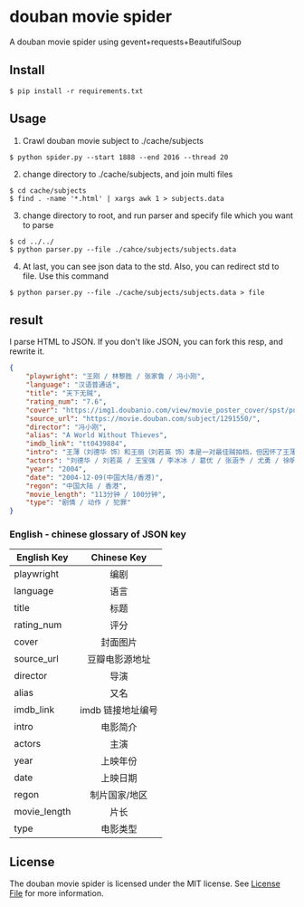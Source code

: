 # douban movie spider
A douban movie spider using gevent+requests+BeautifulSoup

## Install
```
$ pip install -r requirements.txt
```

## Usage
1. Crawl douban movie subject to ./cache/subjects
```
$ python spider.py --start 1888 --end 2016 --thread 20
```
2. change directory to ./cache/subjects, and join multi files
```
$ cd cache/subjects
$ find . -name '*.html' | xargs awk 1 > subjects.data
```
3. change directory to root, and run parser and specify file which you want to parse
```
$ cd ../../
$ python parser.py --file ./cahce/subjects/subjects.data
```
4. At last, you can see json data to the std. Also, you can redirect std to file. Use this command
```
$ python parser.py --file ./cache/subjects/subjects.data > file
```


## result
I parse HTML to JSON. If you don't like JSON, you can fork this resp, and rewrite it.
```json
{
    "playwright": "王刚 / 林黎胜 / 张家鲁 / 冯小刚",
    "language": "汉语普通话",
    "title": "天下无贼",
    "rating_num": "7.6",
    "cover": "https://img1.doubanio.com/view/movie_poster_cover/spst/public/p1910825177.jpg",
    "source_url": "https://movie.douban.com/subject/1291550/",
    "director": "冯小刚",
    "alias": "A World Without Thieves",
    "imdb_link": "tt0439884",
    "intro": "王薄（刘德华 饰）和王丽（刘若英 饰）本是一对最佳贼拍档，但因怀了王薄的孩子，王丽决定收手赎罪，两人产生分歧。在火车站遇到刚刚从城市里挣了一笔钱准备回老家用它盖房子娶媳妇的农村娃子傻根（王宝强 饰）后，王丽被他的单纯打动，决定暗中保护不使他的辛苦钱失窃，王薄却寻思找合适机会下手，但 最终因为“夫妻情深”归入了王丽的阵营。 不料傻根的钱早被以黎叔（葛优 饰）为头目的另一著名扒窃团伙盯上，于是一系列围绕傻根书包里的钞票、在王薄、王丽和黎叔团伙之间展开的强强斗争上演。",
    "actors": "刘德华 / 刘若英 / 王宝强 / 李冰冰 / 葛优 / 张涵予 / 尤勇 / 徐帆 / 傅彪 / 范伟 / 冯远征 / 林家栋",
    "year": "2004",
    "date": "2004-12-09(中国大陆/香港)",
    "regon": "中国大陆 / 香港",
    "movie_length": "113分钟 / 100分钟",
    "type": "剧情 / 动作 / 犯罪"
}
```

### English - chinese glossary of JSON key
| English Key        | Chinese Key           |
| -------------------|:---------------------:|
| playwright         | 编剧                  |
| language           | 语言                  |
| title              | 标题                  |
| rating_num         | 评分                  |
| cover              | 封面图片              |
| source_url         | 豆瓣电影源地址        |
| director           | 导演                  |
| alias              | 又名                  |
| imdb_link          | imdb 链接地址编号     |
| intro              | 电影简介              |
| actors             | 主演                  |
| year               | 上映年份              |
| date               | 上映日期              |
| regon              | 制片国家/地区         |
| movie_length       | 片长                  |
| type               | 电影类型              |


## License
The douban movie spider is licensed under the MIT license. See [License File](LICENSE) for more information.
